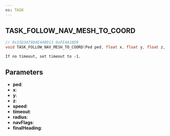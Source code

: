 ```yaml
---
ns: TASK
---
```

## TASK_FOLLOW_NAV_MESH_TO_COORD

```c
// 0x15D3A79D4E44B913 0xFE4A10D9
void TASK_FOLLOW_NAV_MESH_TO_COORD(Ped ped, float x, float y, float z, float speed, int timeout, float radius, int navFlags, float finalHeading);
```

```
If no timeout, set timeout to -1.  
```

## Parameters
* **ped**: 
* **x**: 
* **y**: 
* **z**: 
* **speed**: 
* **timeout**: 
* **radius**: 
* **navFlags**: 
* **finalHeading**: 

